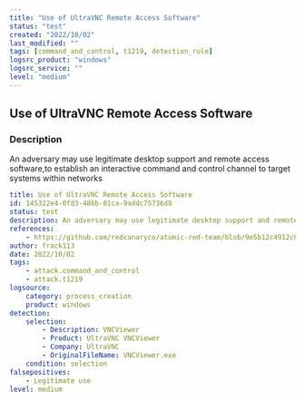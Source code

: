 ```yaml
---
title: "Use of UltraVNC Remote Access Software"
status: "test"
created: "2022/10/02"
last_modified: ""
tags: [command_and_control, t1219, detection_rule]
logsrc_product: "windows"
logsrc_service: ""
level: "medium"
---
```


## Use of UltraVNC Remote Access Software

### Description

An adversary may use legitimate desktop support and remote access software,to establish an interactive command and control channel to target systems within networks

```yml
title: Use of UltraVNC Remote Access Software
id: 145322e4-0fd3-486b-81ca-9addc75736d8
status: test
description: An adversary may use legitimate desktop support and remote access software,to establish an interactive command and control channel to target systems within networks
references:
    - https://github.com/redcanaryco/atomic-red-team/blob/9e5b12c4912c07562aec7500447b11fa3e17e254/atomics/T1219/T1219.md
author: frack113
date: 2022/10/02
tags:
    - attack.command_and_control
    - attack.t1219
logsource:
    category: process_creation
    product: windows
detection:
    selection:
        - Description: VNCViewer
        - Product: UltraVNC VNCViewer
        - Company: UltraVNC
        - OriginalFileName: VNCViewer.exe
    condition: selection
falsepositives:
    - Legitimate use
level: medium

```
